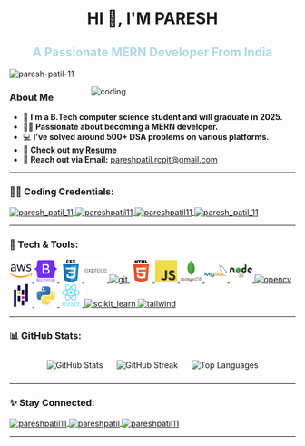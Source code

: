 <h1 align="center">HI 👋, I'M PARESH</h1> 
<h2 align="center" style="color: lightblue;">A Passionate MERN Developer From India</h2>
<p align="left">
  <img src="https://komarev.com/ghpvc/?username=paresh-patil-11&label=Profile%20views&color=0e75b6&style=flat" alt="paresh-patil-11" />
</p>

<img align="right" alt="coding" width="360" src="https://cdn.openart.ai/published/yFa3D8dZlShILMLMygbl/lBW7W9WR_-HQZ_raw.jpg" />

### About Me
- 🔭 **I’m a B.Tech computer science student and will graduate in 2025.**
- 👨‍💻 **Passionate about becoming a MERN developer.**
- 💻 **I’ve solved around 500+ DSA problems on various platforms.**
- 📄 **Check out my [Resume](https://drive.google.com/file/d/1SSesY8HEH2aFt4Y3aKpk60BDd1wc9WgO/view)**
- 📩 **Reach out via Email:** [pareshpatil.rcpit@gmail.com](mailto:pareshpatil.rcpit@gmail.com)

---

### 👨‍💻 Coding Credentials:
<p align="left">
  <a href="https://www.leetcode.com/paresh_patil_11" target="blank">
    <img align="center" src="https://raw.githubusercontent.com/rahuldkjain/github-profile-readme-generator/master/src/images/icons/Social/leet-code.svg" alt="paresh_patil_11" height="30" width="40" />
  </a>
  <a href="https://auth.geeksforgeeks.org/user/pareshpatil11" target="blank">
    <img align="center" src="https://raw.githubusercontent.com/rahuldkjain/github-profile-readme-generator/master/src/images/icons/Social/geeks-for-geeks.svg" alt="pareshpatil11" height="30" width="40" />
  </a>
  <a href="https://www.codechef.com/users/pareshpatil11" target="blank">
    <img align="center" src="https://cdn.jsdelivr.net/npm/simple-icons@3.1.0/icons/codechef.svg" alt="pareshpatil11" height="30" width="40" />
  </a>
  <a href="https://www.hackerrank.com/paresh_patil_11" target="blank">
    <img align="center" src="https://raw.githubusercontent.com/rahuldkjain/github-profile-readme-generator/master/src/images/icons/Social/hackerrank.svg" alt="paresh_patil_11" height="30" width="40" />
  </a>
</p>

---

### 🧩 Tech & Tools:
<p align="left">
  <a href="https://aws.amazon.com" target="_blank" rel="noreferrer">
    <img src="https://raw.githubusercontent.com/devicons/devicon/master/icons/amazonwebservices/amazonwebservices-original-wordmark.svg" alt="aws" width="40" height="40"/>
  </a>
  <a href="https://getbootstrap.com" target="_blank" rel="noreferrer">
    <img src="https://raw.githubusercontent.com/devicons/devicon/master/icons/bootstrap/bootstrap-plain-wordmark.svg" alt="bootstrap" width="40" height="40"/>
  </a>
  <a href="https://www.w3schools.com/css/" target="_blank" rel="noreferrer">
    <img src="https://raw.githubusercontent.com/devicons/devicon/master/icons/css3/css3-original-wordmark.svg" alt="css3" width="40" height="40"/>
  </a>
  <a href="https://expressjs.com" target="_blank" rel="noreferrer">
    <img src="https://raw.githubusercontent.com/devicons/devicon/master/icons/express/express-original-wordmark.svg" alt="express" width="40" height="40"/>
  </a>
  <a href="https://git-scm.com/" target="_blank" rel="noreferrer">
    <img src="https://www.vectorlogo.zone/logos/git-scm/git-scm-icon.svg" alt="git" width="40" height="40"/>
  </a>
  <a href="https://www.w3.org/html/" target="_blank" rel="noreferrer">
    <img src="https://raw.githubusercontent.com/devicons/devicon/master/icons/html5/html5-original-wordmark.svg" alt="html5" width="40" height="40"/>
  </a>
  <a href="https://developer.mozilla.org/en-US/docs/Web/JavaScript" target="_blank" rel="noreferrer">
    <img src="https://raw.githubusercontent.com/devicons/devicon/master/icons/javascript/javascript-original.svg" alt="javascript" width="40" height="40"/>
  </a>
  <a href="https://www.mongodb.com/" target="_blank" rel="noreferrer">
    <img src="https://raw.githubusercontent.com/devicons/devicon/master/icons/mongodb/mongodb-original-wordmark.svg" alt="mongodb" width="40" height="40"/>
  </a>
  <a href="https://www.mysql.com/" target="_blank" rel="noreferrer">
    <img src="https://raw.githubusercontent.com/devicons/devicon/master/icons/mysql/mysql-original-wordmark.svg" alt="mysql" width="40" height="40"/>
  </a>
  <a href="https://nodejs.org" target="_blank" rel="noreferrer">
    <img src="https://raw.githubusercontent.com/devicons/devicon/master/icons/nodejs/nodejs-original-wordmark.svg" alt="nodejs" width="40" height="40"/>
  </a>
  <a href="https://opencv.org/" target="_blank" rel="noreferrer">
    <img src="https://www.vectorlogo.zone/logos/opencv/opencv-icon.svg" alt="opencv" width="40" height="40"/>
  </a>
  <a href="https://pandas.pydata.org/" target="_blank" rel="noreferrer">
    <img src="https://raw.githubusercontent.com/devicons/devicon/2ae2a900d2f041da66e950e4d48052658d850630/icons/pandas/pandas-original.svg" alt="pandas" width="40" height="40"/>
  </a>
  <a href="https://www.python.org" target="_blank" rel="noreferrer">
    <img src="https://raw.githubusercontent.com/devicons/devicon/master/icons/python/python-original.svg" alt="python" width="40" height="40"/>
  </a>
  <a href="https://reactjs.org/" target="_blank" rel="noreferrer">
    <img src="https://raw.githubusercontent.com/devicons/devicon/master/icons/react/react-original-wordmark.svg" alt="react" width="40" height="40"/>
  </a>
  <a href="https://scikit-learn.org/" target="_blank" rel="noreferrer">
    <img src="https://upload.wikimedia.org/wikipedia/commons/0/05/Scikit_learn_logo_small.svg" alt="scikit_learn" width="40" height="40"/>
  </a>
  <a href="https://tailwindcss.com/" target="_blank" rel="noreferrer">
    <img src="https://www.vectorlogo.zone/logos/tailwindcss/tailwindcss-icon.svg" alt="tailwind" width="40" height="40"/>
  </a>
</p>

---

### 📊 GitHub Stats:
<p align="center">
  <img src="https://github-readme-stats.vercel.app/api?username=paresh-patil-11&show_icons=true&locale=en&theme=radical" alt="GitHub Stats" width="400" style="margin: 10px;" />
  <img src="https://github-readme-streak-stats.herokuapp.com/?user=paresh-patil-11&theme=radical" alt="GitHub Streak" width="400" style="margin: 10px;" />
  <img src="https://github-readme-stats.vercel.app/api/top-langs?username=paresh-patil-11&show_icons=true&locale=en&layout=compact&theme=radical" alt="Top Languages" width="300" style="margin: 10px;" />
</p>

---

### ✨ Stay Connected:
<p align="left">
  <a href="https://linkedin.com/in/pareshpatil11" target="blank">
    <img align="center" src="https://raw.githubusercontent.com/rahuldkjain/github-profile-readme-generator/master/src/images/icons/Social/linked-in-alt.svg" alt="pareshpatil11" height="30" width="40" />
  </a>
  <a href="https://twitter.com/pareshpatil_11" target="blank">
    <img align="center" src="https://raw.githubusercontent.com/rahuldkjain/github-profile-readme-generator/master/src/images/icons/Social/twitter.svg" alt="pareshpatil" height="30" width="40" />
  </a>
  <a href="https://www.instagram.com/pareshpatil11" target="blank">
    <img align="center" src="https://raw.githubusercontent.com/rahuldkjain/github-profile-readme-generator/master/src/images/icons/Social/instagram.svg" alt="pareshpatil11" height="30" width="40" />
  </a>
</p>

---

